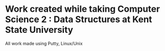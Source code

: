 # Work created while taking Computer Science 2 : Data Structures at Kent State University

All work made using Putty, Linux/Unix
